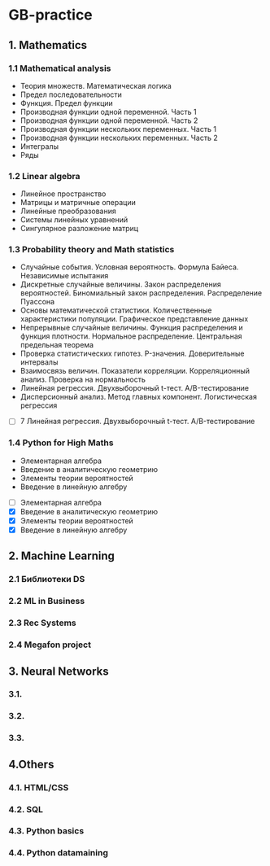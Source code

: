 # GB-practice
## 1. Mathematics
### 1.1 Mathematical analysis
* Теория множеств. Математическая логика
* Предел последовательности
* Функция. Предел функции
* Производная функции одной переменной. Часть 1
* Производная функции одной переменной. Часть 2
* Производная функции нескольких переменных. Часть 1
* Производная функции нескольких переменных. Часть 2
* Интегралы
* Ряды
### 1.2 Linear algebra
* Линейное пространство
* Матрицы и матричные операции
* Линейные преобразования
* Системы линейных уравнений
* Сингулярное разложение матриц
### 1.3 Probability theory and Math statistics
* Случайные события. Условная вероятность. Формула Байеса. Независимые испытания
* Дискретные случайные величины. Закон распределения вероятностей. Биномиальный закон распределения. Распределение Пуассона
* Основы математической статистики. Количественные характеристики популяции. Графическое представление данных
* Непрерывные случайные величины. Функция распределения и функция плотности. Нормальное распределение. Центральная предельная теорема
* Проверка статистических гипотез. P-значения. Доверительные интервалы
* Взаимосвязь величин. Показатели корреляции. Корреляционный анализ. Проверка на нормальность
* Линейная регрессия. Двухвыборочный t-тест. A/B-тестирование
* Дисперсионный анализ. Метод главных компонент. Логистическая регрессия
- [ ] 7 Линейная регрессия. Двухвыборочный t-тест. A/B-тестирование
### 1.4 Python for High Maths 
* Элементарная алгебра
* Введение в аналитическую геометрию
* Элементы теории вероятностей
* Введение в линейную алгебру

- [ ] Элементарная алгебра
- [x] Введение в аналитическую геометрию
- [x] Элементы теории вероятностей
- [x] Введение в линейную алгебру

## 2. Machine Learning
### 2.1 Библиотеки DS
### 2.2 ML in Business
### 2.3 Rec Systems
### 2.4 Megafon project

## 3. Neural Networks
### 3.1. 
### 3.2. 
### 3.3. 

## 4.Others

### 4.1. HTML/CSS
### 4.2. SQL
### 4.3. Python basics
### 4.4. Python datamaining
